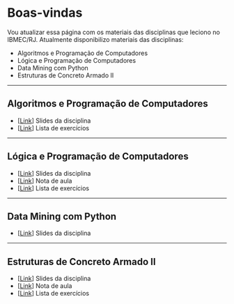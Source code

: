 # Boas-vindas

Vou atualizar essa página com os materiais das disciplinas que leciono no
IBMEC/RJ. Atualmente disponibilizo materiais das disciplinas:

* Algoritmos e Programação de Computadores
* Lógica e Programação de Computadores
* Data Mining com Python
* Estruturas de Concreto Armado II

---

## Algoritmos e Programação de Computadores

* [[Link](/materiais/algprog/slides.pdf)] Slides da disciplina
* [[Link](/materiais/algprog/exercicios.pdf)] Lista de exercícios

---

## Lógica e Programação de Computadores

* [[Link](/materiais/logprog/slides.pdf)] Slides da disciplina
* [[Link](/materiais/logprog/nota_aula.html)] Nota de aula
* [[Link](/materiais/logprog/exercicios.html)] Lista de exercícios

---

## Data Mining com Python

* [[Link](/materiais/datamining/slides.pdf)] Slides da disciplina

---

## Estruturas de Concreto Armado II

* [[Link](/materiais/conc2/slides.pdf)] Slides da disciplina
* [[Link](/materiais/conc2/nota_aula.pdf)] Nota de aula
* [[Link](/materiais/conc2/exercicios.pdf)] Lista de exercícios
